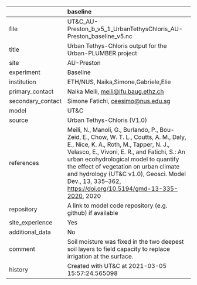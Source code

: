 |                   | baseline                                                                                                                                                                                                                                                                                                                                                                      |
|:------------------|:------------------------------------------------------------------------------------------------------------------------------------------------------------------------------------------------------------------------------------------------------------------------------------------------------------------------------------------------------------------------------|
| file              | UT&C_AU-Preston_b_v5_1_UrbanTethysChloris_AU-Preston_baseline_v5.nc                                                                                                                                                                                                                                                                                                           |
| title             | Urban Tethys-Chloris output for the Urban-PLUMBER project                                                                                                                                                                                                                                                                                                                     |
| site              | AU-Preston                                                                                                                                                                                                                                                                                                                                                                    |
| experiment        | Baseline                                                                                                                                                                                                                                                                                                                                                                      |
| institution       | ETH/NUS, Naika,Simone,Gabriele,Elie                                                                                                                                                                                                                                                                                                                                           |
| primary_contact   | Naika Meili, meili@ifu.baug.ethz.ch                                                                                                                                                                                                                                                                                                                                           |
| secondary_contact | Simone Fatichi, ceesimo@nus.edu.sg                                                                                                                                                                                                                                                                                                                                            |
| model             | UT&C                                                                                                                                                                                                                                                                                                                                                                          |
| source            | Urban Tethys-Chloris (V1.0)                                                                                                                                                                                                                                                                                                                                                   |
| references        | Meili, N., Manoli, G., Burlando, P., Bou-Zeid, E., Chow, W. T. L., Coutts, A. M., Daly, E., Nice, K. A., Roth, M., Tapper, N. J., Velasco, E., Vivoni, E. R., and Fatichi, S.: An urban ecohydrological model to quantify the effect of vegetation on urban climate and hydrology (UT&C v1.0), Geosci. Model Dev., 13, 335–362, https://doi.org/10.5194/gmd-13-335-2020, 2020 |
| repository        | A link to model code repository (e.g. github) if available                                                                                                                                                                                                                                                                                                                    |
| site_experience   | Yes                                                                                                                                                                                                                                                                                                                                                                           |
| additional_data   | No                                                                                                                                                                                                                                                                                                                                                                            |
| comment           | Soil moisture was fixed in the two deepest soil layers to field capacity to replace irrigation at the surface.                                                                                                                                                                                                                                                                |
| history           | Created with UT&C at 2021-03-05 15:57:24.565098                                                                                                                                                                                                                                                                                                                               |
